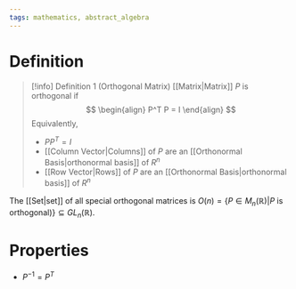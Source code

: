 ```yaml
---
tags: mathematics, abstract_algebra
---
```


# Definition

> [!info] Definition 1 (Orthogonal Matrix)
> [[Matrix|Matrix]] $P$ is orthogonal if
> $$
> \begin{align}
> P^T P = I
> \end{align}
> $$
> Equivalently,
> - $P P^T = I$
> - [[Column Vector|Columns]] of $P$ are an [[Orthonormal Basis|orthonormal basis]] of $R^n$
> - [[Row Vector|Rows]] of $P$ are an [[Orthonormal Basis|orthonormal basis]] of $R^n$

The [[Set|set]] of all special orthogonal matrices is $O(n) = \{P \in M_n(\mathbb{R}) | P\ \text{is orthogonal})\} \subseteq GL_n(\mathbb{R})$.

# Properties

- $P^{-1} = P^T$